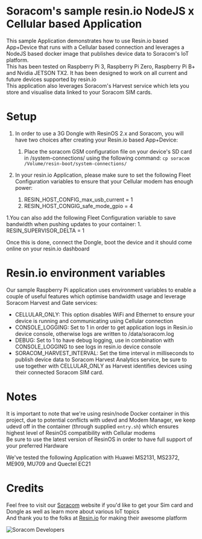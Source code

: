 # Soracom's sample resin.io NodeJS x Cellular based Application
This sample Application demonstrates how to use Resin.io based App+Device that runs with a Cellular based connection and leverages a NodeJS based docker image that publishes device data to Soracom's IoT platform.  
This has been tested on Raspberry Pi 3, Raspberry Pi Zero, Raspberry Pi B+ and Nvidia JETSON TX2. It has been designed to work on all current and future devices supported by resin.io  
This application also leverages Soracom's Harvest service which lets you store and visualise data linked to your Soracom SIM cards.   

# Setup  
1. In order to use a 3G Dongle with ResinOS 2.x and Soracom, you will have two choices after creating your Resin.io based App+Device:  
    1. Place the soracom GSM configuration file on your device's SD card in /system-connections/ using the following command: `cp soracom /Volume/resin-boot/system-connections/`  
  
1. In your resin.io Application, please make sure to set the following Fleet Configuration variables to ensure that your Cellular modem has enough power:  
    1. RESIN_HOST_CONFIG_max_usb_current = 1  
    1. RESIN_HOST_CONGIG_safe_mode_gpio = 4  
  
1.You can also add the following Fleet Configuration variable to save bandwidth when pushing updates to your container:
    1. RESIN_SUPERVISOR_DELTA = 1  
  
Once this is done, connect the Dongle, boot the device and it should come online on your resin.io dashboard  
  
# Resin.io environment variables  
Our sample Raspberry Pi application uses environment variables to enable a couple of useful features which optimise bandwidth usage and leverage Soracom Harvest and Gate services:
* CELLULAR_ONLY: This option disables WiFi and Ethernet to ensure your device is running and communicating using Cellular connection
* CONSOLE_LOGGING: Set to 1 in order to get application logs in Resin.io device console, otherwise logs are written to /data/soracom.log
* DEBUG: Set to 1 to have debug logging, use in combination with CONSOLE_LOGGING to see logs in resin.io device console
* SORACOM_HARVEST_INTERVAL: Set the time interval in milliseconds to publish device data to Soracom Harvest Analytics service, be sure to use together with CELLULAR_ONLY as Harvest identifies devices using their connected Soracom SIM card.  
  
# Notes  
It is important to note that we're using resin/node Docker container in this project, due to potential conflicts with udevd and Modem Manager, we keep udevd off in the container (through supplied `entry.sh`) which ensures highest level of ResinOS compatibility with Cellular modems  
Be sure to use the latest version of ResinOS in order to have full support of your preferred Hardware  
  
We've tested the following Application with Huawei MS2131, MS2372, ME909, MU709 and Quectel EC21  

# Credits
Feel free to visit our [Soracom](https://www.soracom.io) website if you'd like to get your Sim card and Dongle as well as learn more about various IoT topics  
And thank you to the folks at [Resin.io](https://www.resin.io) for making their awesome platform  

![Soracom Developers](https://raw.githubusercontent.com/soracom/resin-rpi-demo/master/logo_developers_head.png)
